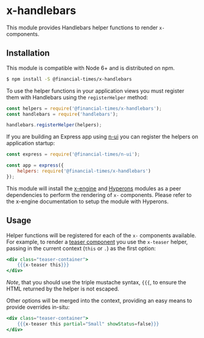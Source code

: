 # x-handlebars

This module provides Handlebars helper functions to render `x-` components.

## Installation

This module is compatible with Node 6+ and is distributed on npm.

```sh
$ npm install -S @financial-times/x-handlebars
```

To use the helper functions in your application views you must register them with Handlebars using the `registerHelper` method:

```js
const helpers = require('@financial-times/x-handlebars');
const handlebars = require('handlebars');

handlebars.registerHelper(helpers);
```

If you are building an Express app using [n-ui][n-ui] you can register the helpers on application startup:

```js
const express = require('@financial-times/n-ui');

const app = express({
	helpers: require('@financial-times/x-handlebars')
});
```

This module will install the [x-engine][x-engine] and [Hyperons][hyperons] modules as a peer dependencies to perform the rendering of `x-` components. Please refer to the x-engine documentation to setup the module with Hyperons.

[n-ui]: https://github.com/Financial-Times/n-ui/
[x-engine]: https://github.com/Financial-Times/x-dash/tree/master/packages/x-engine
[hyperons]: https://github.com/i-like-robots/hyperons

## Usage

Helper functions will be registered for each of the `x-` components available. For example, to render a [teaser component][teaser] you use the `x-teaser` helper, passing in the current context (`this` or `.`) as the first option:

```hbs
<div class="teaser-container">
	{{{x-teaser this}}}
</div>
```

_Note_, that you should use the triple mustache syntax, `{{{`, to ensure the HTML returned by the helper is not escaped.

Other options will be merged into the context, providing an easy means to provide overrides in-situ:

```hbs
<div class="teaser-container">
	{{{x-teaser this partial="Small" showStatus=false}}}
</div>
```

[teaser]: https://github.com/Financial-Times/x-dash/tree/master/packages/x-teaser
